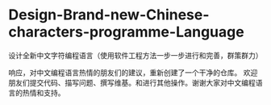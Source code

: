 # Design-Brand-new-Chinese-characters-programme-Language
设计全新中文字符编程语言（使用软件工程方法一步一步进行和完善，群策群力）

响应，对中文编程语言热情的朋友们的建议，重新创建了一个干净的仓库。
欢迎朋友们提交代码、描写问题、撰写维基。和进行其他操作。谢谢大家对中文编程语言的热情和支持。

